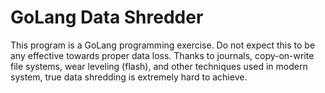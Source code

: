 # GoLang Data Shredder

This program is a GoLang programming exercise.
Do not expect this to be any effective towards proper data loss.
Thanks to journals, copy-on-write file systems, wear leveling (flash), 
and other techniques used in modern system, true data shredding is
extremely hard to achieve.